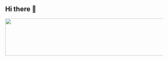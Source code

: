 

## Hi there 👋

<a href="https://github.com/devxb/gitanimals">
  <img src="https://render.gitanimals.org/lines/{yeonilil}?pet-id=1" width="1000" height="120"/>
</a>
